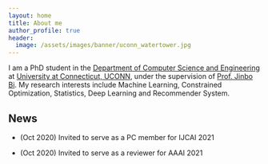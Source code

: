 ```yaml
---
layout: home
title: About me
author_profile: true
header:
  image: /assets/images/banner/uconn_watertower.jpg
---
```


I am a PhD student in the [Department of Computer Science and Engineering](https://www.cse.uconn.edu/) at [University at Connecticut, UCONN](https://uconn.edu/), under the supervision of [Prof. Jinbo Bi](https://jinbo-bi.uconn.edu/). My research interests include Machine Learning, Constrained Optimization, Statistics, Deep Learning and Recommender System. 

## News

* (Oct 2020) Invited to serve as a PC member for IJCAI 2021

* (Oct 2020) Invited to serve as a reviewer for AAAI 2021


